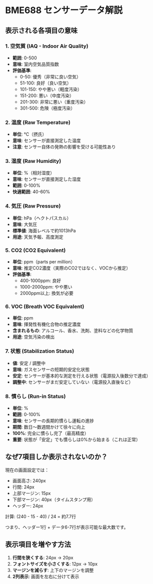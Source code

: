 # BME688 センサーデータ解説

## 表示される各項目の意味

### 1. 空気質 (IAQ - Indoor Air Quality)
- **範囲**: 0-500
- **意味**: 室内空気品質指数
- **評価基準**:
  - 0-50: 優秀（非常に良い空気）
  - 51-100: 良好（良い空気）
  - 101-150: やや悪い（軽度汚染）
  - 151-200: 悪い（中度汚染）
  - 201-300: 非常に悪い（重度汚染）
  - 301-500: 危険（極度汚染）

### 2. 温度 (Raw Temperature)
- **単位**: ℃（摂氏）
- **意味**: センサーが直接測定した温度
- **注意**: センサー自体の発熱の影響を受ける可能性あり

### 3. 湿度 (Raw Humidity)
- **単位**: %（相対湿度）
- **意味**: センサーが直接測定した湿度
- **範囲**: 0-100%
- **快適範囲**: 40-60%

### 4. 気圧 (Raw Pressure)
- **単位**: hPa（ヘクトパスカル）
- **意味**: 大気圧
- **標準値**: 海面レベルで約1013hPa
- **用途**: 天気予報、高度測定

### 5. CO2 (CO2 Equivalent)
- **単位**: ppm（parts per million）
- **意味**: 推定CO2濃度（実際のCO2ではなく、VOCから推定）
- **評価基準**:
  - 400-1000ppm: 良好
  - 1000-2000ppm: やや悪い
  - 2000ppm以上: 換気が必要

### 6. VOC (Breath VOC Equivalent)
- **単位**: ppm
- **意味**: 揮発性有機化合物の推定濃度
- **含まれるもの**: アルコール、香水、洗剤、塗料などの化学物質
- **用途**: 空気汚染の検出

### 7. 状態 (Stabilization Status)
- **値**: 安定 / 調整中
- **意味**: ガスセンサーの短期的安定化状態
- **安定**: センサーが基本的な測定を行える状態（電源投入後数分で達成）
- **調整中**: センサーがまだ安定していない（電源投入直後など）

### 8. 慣らし (Run-in Status)
- **単位**: %
- **範囲**: 0-100%
- **意味**: センサーの長期的慣らし運転の進捗
- **期間**: 数日〜数週間かけて徐々に向上
- **100%**: 完全に慣らし完了（最高精度）
- **重要**: 状態が「安定」でも慣らしは0%から始まる（これは正常）

## なぜ7項目しか表示されないのか？

現在の画面設定では：
- 画面高さ: 240px
- 行間: 24px
- 上部マージン: 15px
- 下部マージン: 40px（タイムスタンプ用）
- ヘッダー: 24px

計算: (240 - 15 - 40) / 24 = 約7.7行

つまり、ヘッダー1行 + データ6-7行が表示可能な最大数です。

## 表示項目を増やす方法

1. **行間を狭くする**: 24px → 20px
2. **フォントサイズを小さくする**: 12px → 10px
3. **マージンを減らす**: 上下のマージンを調整
4. **2列表示**: 画面を左右に分けて表示